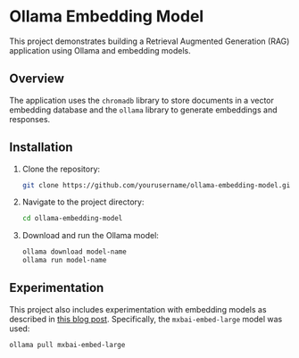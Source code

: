 # Ollama Embedding Model

This project demonstrates building a Retrieval Augmented Generation (RAG) application using Ollama and embedding models.

## Overview

The application uses the `chromadb` library to store documents in a vector embedding database and the `ollama` library to generate embeddings and responses.

## Installation

1. Clone the repository:
    ```sh
    git clone https://github.com/yourusername/ollama-embedding-model.git
    ```
2. Navigate to the project directory:
    ```sh
    cd ollama-embedding-model
    ```

3. Download and run the Ollama model:
    ```sh
    ollama download model-name
    ollama run model-name
    ```

## Experimentation

This project also includes experimentation with embedding models as described in [this blog post](https://ollama.com/blog/embedding-models). Specifically, the `mxbai-embed-large` model was used:

```sh
ollama pull mxbai-embed-large
```

